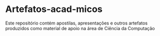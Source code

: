 # Artefatos-acad-micos
Este repositório contém apostilas, apresentações e outros artefatos produzidos como material de apoio na área de Ciência da Computação

